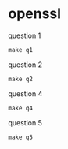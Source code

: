 # openssl

question 1

```
make q1
```
question 2
```
make q2
```
question 4
```
make q4
```
question 5
```
make q5
```